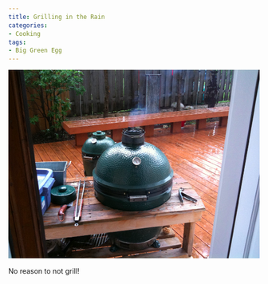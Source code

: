 ```yaml
---
title: Grilling in the Rain
categories:
- Cooking
tags:
- Big Green Egg
---
```


![](/assets/posts/2010/grilling-in-the-rain.png)
  



No reason to not grill!
